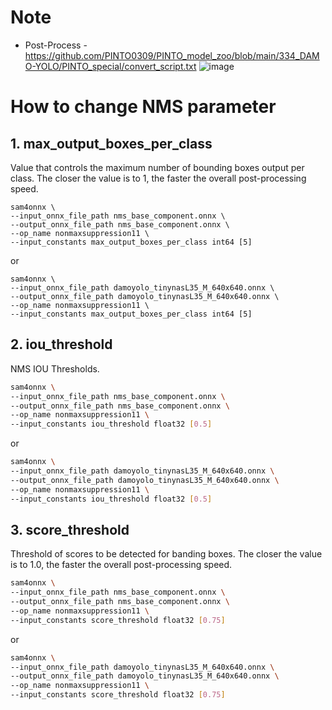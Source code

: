 # Note
- Post-Process - https://github.com/PINTO0309/PINTO_model_zoo/blob/main/334_DAMO-YOLO/PINTO_special/convert_script.txt
![image](https://user-images.githubusercontent.com/33194443/206089409-30fbd73e-7b43-44e1-a093-e87628bad2c3.png)

# How to change NMS parameter
## 1. max_output_boxes_per_class
  Value that controls the maximum number of bounding boxes output per class. The closer the value is to 1, the faster the overall post-processing speed.
  ```
  sam4onnx \
  --input_onnx_file_path nms_base_component.onnx \
  --output_onnx_file_path nms_base_component.onnx \
  --op_name nonmaxsuppression11 \
  --input_constants max_output_boxes_per_class int64 [5]
  ```
  or
  ```
  sam4onnx \
  --input_onnx_file_path damoyolo_tinynasL35_M_640x640.onnx \
  --output_onnx_file_path damoyolo_tinynasL35_M_640x640.onnx \
  --op_name nonmaxsuppression11 \
  --input_constants max_output_boxes_per_class int64 [5]
  ```
## 2. iou_threshold
  NMS IOU Thresholds.
  ```bash
  sam4onnx \
  --input_onnx_file_path nms_base_component.onnx \
  --output_onnx_file_path nms_base_component.onnx \
  --op_name nonmaxsuppression11 \
  --input_constants iou_threshold float32 [0.5]
  ```
  or
  ```bash
  sam4onnx \
  --input_onnx_file_path damoyolo_tinynasL35_M_640x640.onnx \
  --output_onnx_file_path damoyolo_tinynasL35_M_640x640.onnx \
  --op_name nonmaxsuppression11 \
  --input_constants iou_threshold float32 [0.5]
  ```
## 3. score_threshold
  Threshold of scores to be detected for banding boxes. The closer the value is to 1.0, the faster the overall post-processing speed.
  ```bash
  sam4onnx \
  --input_onnx_file_path nms_base_component.onnx \
  --output_onnx_file_path nms_base_component.onnx \
  --op_name nonmaxsuppression11 \
  --input_constants score_threshold float32 [0.75]
  ```
  or
  ```bash
  sam4onnx \
  --input_onnx_file_path damoyolo_tinynasL35_M_640x640.onnx \
  --output_onnx_file_path damoyolo_tinynasL35_M_640x640.onnx \
  --op_name nonmaxsuppression11 \
  --input_constants score_threshold float32 [0.75]
  ```

